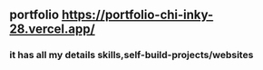 ## portfolio https://portfolio-chi-inky-28.vercel.app/

### it has all my details skills,self-build-projects/websites
